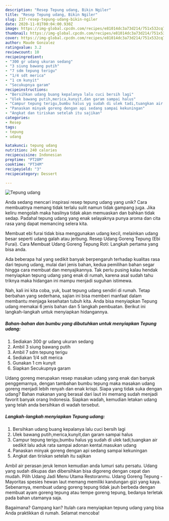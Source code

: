 ```yaml
---
description: "Resep Tepung udang, Bikin Ngiler"
title: "Resep Tepung udang, Bikin Ngiler"
slug: 237-resep-tepung-udang-bikin-ngiler
date: 2020-11-01T00:04:00.930Z
image: https://img-global.cpcdn.com/recipes/e81014dc3a73d214/751x532cq70/tepung-udang-foto-resep-utama.jpg
thumbnail: https://img-global.cpcdn.com/recipes/e81014dc3a73d214/751x532cq70/tepung-udang-foto-resep-utama.jpg
cover: https://img-global.cpcdn.com/recipes/e81014dc3a73d214/751x532cq70/tepung-udang-foto-resep-utama.jpg
author: Maude Gonzalez
ratingvalue: 3.2
reviewcount: 10
recipeingredient:
- "300 gr udang ukuran sedang"
- "3 siung bawang putih"
- "7 sdm tepung terigu"
- "1/4 sdt merica"
- "1 cm kunyit"
- "Secukupnya garam"
recipeinstructions:
- "Bersihkan udang buang kepalanya lalu cuci bersih lagi"
- "Ulek bawang putih,merica,kunyit,dan garam sampai halus"
- "Campur tepung terigu,bumbu halus yg sudah di ulek tadi,tuangkan air sedikit lalu aduk rata sampai adonan kental.masukan udang"
- "Panaskan minyak goreng dengan api sedang sampai kekuningan"
- "Angkat dan tiriskan setelah itu sajikan"
categories:
- Resep
tags:
- tepung
- udang

katakunci: tepung udang 
nutrition: 240 calories
recipecuisine: Indonesian
preptime: "PT28M"
cooktime: "PT34M"
recipeyield: "3"
recipecategory: Dessert

---
```



![Tepung udang](https://img-global.cpcdn.com/recipes/e81014dc3a73d214/751x532cq70/tepung-udang-foto-resep-utama.jpg)

Anda sedang mencari inspirasi resep tepung udang yang unik? Cara membuatnya memang tidak terlalu sulit namun tidak gampang juga. Jika keliru mengolah maka hasilnya tidak akan memuaskan dan bahkan tidak sedap. Padahal tepung udang yang enak selayaknya punya aroma dan cita rasa yang dapat memancing selera kita.

Membuat ebi furai tidak bisa menggunakan udang kecil, melainkan udang besar seperti udang galah atau jerbung. Resep Udang Goreng Tepung (Ebi Furai). Cara Membuat Udang Goreng Tepung Roti: Langkah pertama yang bisa anda.

Ada beberapa hal yang sedikit banyak berpengaruh terhadap kualitas rasa dari tepung udang, mulai dari jenis bahan, kedua pemilihan bahan segar hingga cara membuat dan menyajikannya. Tak perlu pusing kalau hendak menyiapkan tepung udang yang enak di rumah, karena asal sudah tahu triknya maka hidangan ini mampu menjadi suguhan istimewa.


Nah, kali ini kita coba, yuk, buat tepung udang sendiri di rumah. Tetap berbahan yang sederhana, sajian ini bisa memberi manfaat dalam membantu menjaga kesehatan tubuh kita. Anda bisa menyiapkan Tepung udang memakai 6 jenis bahan dan 5 langkah pembuatan. Berikut ini langkah-langkah untuk menyiapkan hidangannya.

<!--inarticleads1-->

##### Bahan-bahan dan bumbu yang dibutuhkan untuk menyiapkan Tepung udang:

1. Sediakan 300 gr udang ukuran sedang
1. Ambil 3 siung bawang putih
1. Ambil 7 sdm tepung terigu
1. Sediakan 1/4 sdt merica
1. Gunakan 1 cm kunyit
1. Siapkan Secukupnya garam


Udang goreng merupakan resep masakan udang yang enak dan banyak penggemarnya, dengan tambahan bumbu tepung maka masakan udang goreng menjadi lebih renyah dan enak krispi. Siapa yang tidak suka dengan udang? Bahan makanan yang berasal dari laut ini memang sudah menjadi favorit banyak orang Indonesia. Siapkan wadah, kemudian letakan udang yang telah anda bersihkan di wadah tersebut. 

<!--inarticleads2-->

##### Langkah-langkah menyiapkan Tepung udang:

1. Bersihkan udang buang kepalanya lalu cuci bersih lagi
1. Ulek bawang putih,merica,kunyit,dan garam sampai halus
1. Campur tepung terigu,bumbu halus yg sudah di ulek tadi,tuangkan air sedikit lalu aduk rata sampai adonan kental.masukan udang
1. Panaskan minyak goreng dengan api sedang sampai kekuningan
1. Angkat dan tiriskan setelah itu sajikan


Ambil air perasan jeruk lemon kemudian anda lumuri satu persatu. Udang yang sudah dikupas dan dibersihkan bisa digoreng dengan cepat dan mudah. Pilih Udang Jadi Menu Utama Restoranmu. Udang Goreng Tepung - Mayoritas spesies hewan laut memang memiliki kandungan gizi yang kaya. Sebenarnya, membuat udang goreng tepung tidak jauh berbeda dengan membuat ayam goreng tepung atau tempe goreng tepung, bedanya terletak pada bahan utamanya saja. 

Bagaimana? Gampang kan? Itulah cara menyiapkan tepung udang yang bisa Anda praktikkan di rumah. Selamat mencoba!
